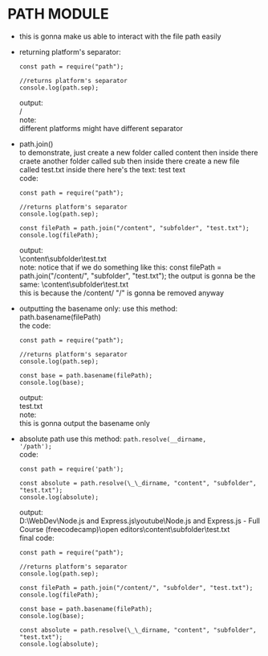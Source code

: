# PATH MODULE

- this is gonna make us able to interact with the file path easily

- returning platform's separator:

  ```
  const path = require("path");

  //returns platform's separator
  console.log(path.sep);
  ```

  output:
  <br>
  /
  <br>
  note:
  <br>
  different platforms might have different separator

- path.join()
  <br>
  to demonstrate, just create a new folder
  called content then inside there craete
  another folder called sub then inside
  there create a new file called test.txt
  inside there here's the text:
  test text
  <br>
  code:

  ```
  const path = require("path");

  //returns platform's separator
  console.log(path.sep);

  const filePath = path.join("/content", "subfolder", "test.txt");
  console.log(filePath);
  ```

  output:
  <br>
  \content\subfolder\test.txt
  <br>
  note:
  notice that if we do something like this:
  const filePath = path.join("/content/", "subfolder", "test.txt");
  the output is gonna be the same:
  \content\subfolder\test.txt
  <br>
  this is because the /content/ "/" is gonna
  be removed anyway

- outputting the basename only:
  use this method:
  path.basename(filePath)
  <br>
  the code:

  ```
  const path = require("path");

  //returns platform's separator
  console.log(path.sep);

  const base = path.basename(filePath);
  console.log(base);
  ```

  output:
  <br>
  test.txt
  <br>
  note:
  <br>
  this is gonna output the basename only

- absolute path
  use this method:
  <code>path.resolve(\_\_dirname, '/path');</code>
  <br>
  code:

  ```
  const path = require('path');

  const absolute = path.resolve(\_\_dirname, "content", "subfolder", "test.txt");
  console.log(absolute);
  ```

  output:
  <br>
  D:\WebDev\Node.js and Express.js\youtube\Node.js and Express.js - Full Course (freecodecamp)\open editors\content\subfolder\test.txt
  <br>
  final code:

  ```
  const path = require("path");

  //returns platform's separator
  console.log(path.sep);

  const filePath = path.join("/content/", "subfolder", "test.txt");
  console.log(filePath);

  const base = path.basename(filePath);
  console.log(base);

  const absolute = path.resolve(\_\_dirname, "content", "subfolder", "test.txt");
  console.log(absolute);
  ```
